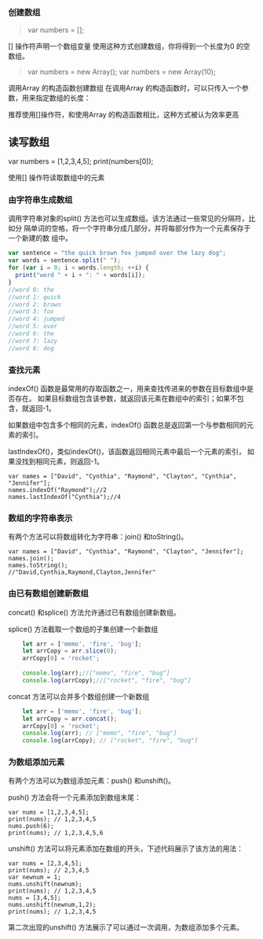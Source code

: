 ### 创建数组
>var numbers = [];

[] 操作符声明一个数组变量
使用这种方式创建数组，你将得到一个长度为0 的空数组。

>var numbers = new Array();
>var numbers = new Array(10);

调用Array 的构造函数创建数组
在调用Array 的构造函数时，可以只传入一个参数，用来指定数组的长度：

推荐使用[]操作符，和使用Array 的构造函数相比，这种方式被认为效率更高


## 读写数组
var numbers = [1,2,3,4,5];
print(numbers[0]);

使用[] 操作符读取数组中的元素


### 由字符串生成数组

调用字符串对象的split() 方法也可以生成数组。该方法通过一些常见的分隔符，比如分
隔单词的空格，将一个字符串分成几部分，并将每部分作为一个元素保存于一个新建的数
组中。

```javascript
var sentence = "the quick brown fox jumped over the lazy dog";
var words = sentence.split(" ");
for (var i = 0; i < words.length; ++i) {
  print("word " + i + ": " + words[i]);
}
//word 0: the
//word 1: quick
//word 2: brown
//word 3: fox
//word 4: jumped
//word 5: over
//word 6: the
//word 7: lazy
//word 8: dog
```

### 查找元素

indexOf() 函数是最常用的存取函数之一，用来查找传进来的参数在目标数组中是否存在。
如果目标数组包含该参数，就返回该元素在数组中的索引；如果不包含，就返回-1。

如果数组中包含多个相同的元素，indexOf() 函数总是返回第一个与参数相同的元素的索引。

lastIndexOf()，类似indexOf()，该函数返回相同元素中最后一个元素的索引，
如果没找到相同元素，则返回-1。

    var names = ["David", "Cynthia", "Raymond", "Clayton", "Cynthia", "Jennifer"];
    names.indexOf("Raymond");//2
    names.lastIndexOf("Cynthia");//4


### 数组的字符串表示

有两个方法可以将数组转化为字符串：join() 和toString()。

    var names = ["David", "Cynthia", "Raymond", "Clayton", "Jennifer"];
    names.join();
    names.toString();
    //"David,Cynthia,Raymond,Clayton,Jennifer"


### 由已有数组创建新数组

concat() 和splice() 方法允许通过已有数组创建新数组。

splice() 方法截取一个数组的子集创建一个新数组
```javascript
    let arr = ['memo', 'fire', 'bug'];
    let arrCopy = arr.slice(0);
    arrCopy[0] = 'rocket';
    
    console.log(arr);//["memo", "fire", "bug"]
    console.log(arrCopy);//["rocket", "fire", "bug"]
```
concat 方法可以合并多个数组创建一个新数组
```javascript
    let arr = ['memo', 'fire', 'bug'];
    let arrCopy = arr.concat();
    arrCopy[0] = 'rocket';
    console.log(arr); // ["memo", "fire", "bug"]
    console.log(arrCopy); // ["rocket", "fire", "bug"]
```

### 为数组添加元素

有两个方法可以为数组添加元素：push() 和unshift()。

push() 方法会将一个元素添加到数组末尾：
  
    var nums = [1,2,3,4,5];
    print(nums); // 1,2,3,4,5
    nums.push(6);
    print(nums); // 1,2,3,4,5,6

unshift() 方法可以将元素添加在数组的开头，下述代码展示了该方法的用法：
    
    var nums = [2,3,4,5];
    print(nums); // 2,3,4,5
    var newnum = 1;
    nums.unshift(newnum);
    print(nums); // 1,2,3,4,5
    nums = [3,4,5];
    nums.unshift(newnum,1,2);
    print(nums); // 1,2,3,4,5
第二次出现的unshift() 方法展示了可以通过一次调用，为数组添加多个元素。
